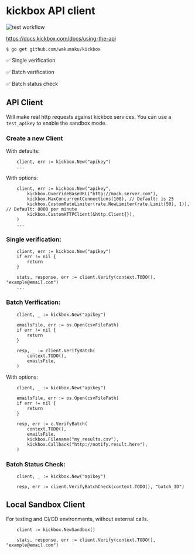 # kickbox API client

![test workflow](https://github.com/wakumaku/kickbox/actions/workflows/test.yml/badge.svg)

https://docs.kickbox.com/docs/using-the-api

```shell
$ go get github.com/wakumaku/kickbox
```
✅ Single verification

✅ Batch verification

✅ Batch status check


## API Client

Will make real http requests against kickbox services. You can use a `test_apikey` to enable the sandbox mode.

### Create a new Client

With defaults:

```golang
    client, err := kickbox.New("apikey")
    ...
```

With options:

```golang
    client, err := kickbox.New("apikey",
        kickbox.OverrideBaseURL("http://mock.server.com"),
        kickbox.MaxConcurrentConnections(100), // Default: is 25
        kickbox.CustomRateLimiter(rate.NewLimiter(rate.Limit(50), 1)), // Default: 8000 per minute
        kickbox.CustomHTTPClient(&http.Client{}),
    )
    ...
```
### Single verification:

```golang
    client, err := kickbox.New("apikey")
    if err != nil {
        return
    }

    stats, response, err := client.Verify(context.TODO(), "example@email.com")
    ...
```

### Batch Verification:

```golang
    client, _ := kickbox.New("apikey")

    emailsFile, err := os.Open(csvFilePath)
    if err != nil {
        return 
    }

    resp, _ := client.VerifyBatch(
        context.TODO(),
        emailsFile,
    )
```

With options:

```golang
    client, _ := kickbox.New("apikey")

    emailsFile, err := os.Open(csvFilePath)
    if err != nil {
        return 
    }

    resp, err := c.VerifyBatch(
        context.TODO(),
        emailsFile,
        kickbox.Filename("my_results.csv"),
        kickbox.Callback("http://notify.result.here"),
    )
```

### Batch Status Check:

```golang
    client, _ := kickbox.New("apikey")

    resp, err := client.VerifyBatchCheck(context.TODO(), "batch_ID")
```


## Local Sandbox Client

For testing and CI/CD environments, without external calls.

```golang
    client := kickbox.NewSandbox()

    stats, response, err := client.Verify(context.TODO(), "example@email.com")
```

